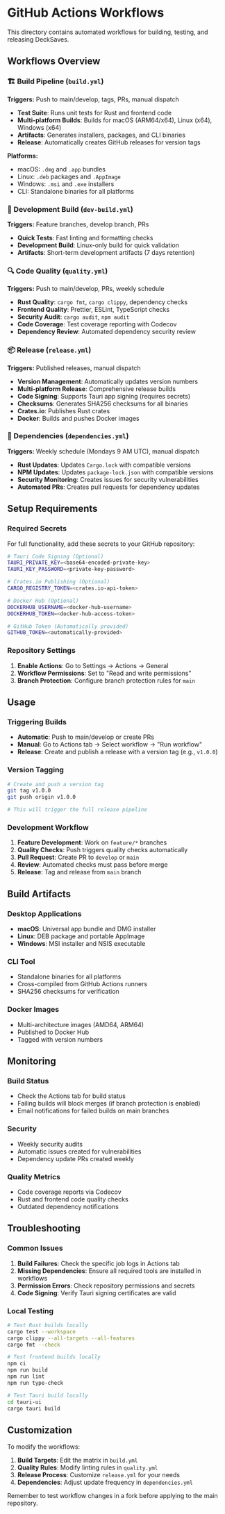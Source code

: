 # GitHub Actions Workflows

This directory contains automated workflows for building, testing, and releasing DeckSaves.

## Workflows Overview

### 🏗️ Build Pipeline (`build.yml`)
**Triggers:** Push to main/develop, tags, PRs, manual dispatch

- **Test Suite**: Runs unit tests for Rust and frontend code
- **Multi-platform Builds**: Builds for macOS (ARM64/x64), Linux (x64), Windows (x64)
- **Artifacts**: Generates installers, packages, and CLI binaries
- **Release**: Automatically creates GitHub releases for version tags

**Platforms:**
- macOS: `.dmg` and `.app` bundles
- Linux: `.deb` packages and `.AppImage`
- Windows: `.msi` and `.exe` installers
- CLI: Standalone binaries for all platforms

### 🚀 Development Build (`dev-build.yml`)
**Triggers:** Feature branches, develop branch, PRs

- **Quick Tests**: Fast linting and formatting checks
- **Development Build**: Linux-only build for quick validation
- **Artifacts**: Short-term development artifacts (7 days retention)

### 🔍 Code Quality (`quality.yml`)
**Triggers:** Push to main/develop, PRs, weekly schedule

- **Rust Quality**: `cargo fmt`, `cargo clippy`, dependency checks
- **Frontend Quality**: Prettier, ESLint, TypeScript checks
- **Security Audit**: `cargo audit`, `npm audit`
- **Code Coverage**: Test coverage reporting with Codecov
- **Dependency Review**: Automated dependency security review

### 📦 Release (`release.yml`)
**Triggers:** Published releases, manual dispatch

- **Version Management**: Automatically updates version numbers
- **Multi-platform Release**: Comprehensive release builds
- **Code Signing**: Supports Tauri app signing (requires secrets)
- **Checksums**: Generates SHA256 checksums for all binaries
- **Crates.io**: Publishes Rust crates
- **Docker**: Builds and pushes Docker images

### 🔄 Dependencies (`dependencies.yml`)
**Triggers:** Weekly schedule (Mondays 9 AM UTC), manual dispatch

- **Rust Updates**: Updates `Cargo.lock` with compatible versions
- **NPM Updates**: Updates `package-lock.json` with compatible versions
- **Security Monitoring**: Creates issues for security vulnerabilities
- **Automated PRs**: Creates pull requests for dependency updates

## Setup Requirements

### Required Secrets

For full functionality, add these secrets to your GitHub repository:

```bash
# Tauri Code Signing (Optional)
TAURI_PRIVATE_KEY=<base64-encoded-private-key>
TAURI_KEY_PASSWORD=<private-key-password>

# Crates.io Publishing (Optional)
CARGO_REGISTRY_TOKEN=<crates.io-api-token>

# Docker Hub (Optional)
DOCKERHUB_USERNAME=<docker-hub-username>
DOCKERHUB_TOKEN=<docker-hub-access-token>

# GitHub Token (Automatically provided)
GITHUB_TOKEN=<automatically-provided>
```

### Repository Settings

1. **Enable Actions**: Go to Settings → Actions → General
2. **Workflow Permissions**: Set to "Read and write permissions"
3. **Branch Protection**: Configure branch protection rules for `main`

## Usage

### Triggering Builds

- **Automatic**: Push to main/develop or create PRs
- **Manual**: Go to Actions tab → Select workflow → "Run workflow"
- **Release**: Create and publish a release with a version tag (e.g., `v1.0.0`)

### Version Tagging

```bash
# Create and push a version tag
git tag v1.0.0
git push origin v1.0.0

# This will trigger the full release pipeline
```

### Development Workflow

1. **Feature Development**: Work on `feature/*` branches
2. **Quality Checks**: Push triggers quality checks automatically
3. **Pull Request**: Create PR to `develop` or `main`
4. **Review**: Automated checks must pass before merge
5. **Release**: Tag and release from `main` branch

## Build Artifacts

### Desktop Applications
- **macOS**: Universal app bundle and DMG installer
- **Linux**: DEB package and portable AppImage
- **Windows**: MSI installer and NSIS executable

### CLI Tool
- Standalone binaries for all platforms
- Cross-compiled from GitHub Actions runners
- SHA256 checksums for verification

### Docker Images
- Multi-architecture images (AMD64, ARM64)
- Published to Docker Hub
- Tagged with version numbers

## Monitoring

### Build Status
- Check the Actions tab for build status
- Failing builds will block merges (if branch protection is enabled)
- Email notifications for failed builds on main branches

### Security
- Weekly security audits
- Automatic issues created for vulnerabilities
- Dependency update PRs created weekly

### Quality Metrics
- Code coverage reports via Codecov
- Rust and frontend code quality checks
- Outdated dependency notifications

## Troubleshooting

### Common Issues

1. **Build Failures**: Check the specific job logs in Actions tab
2. **Missing Dependencies**: Ensure all required tools are installed in workflows
3. **Permission Errors**: Check repository permissions and secrets
4. **Code Signing**: Verify Tauri signing certificates are valid

### Local Testing

```bash
# Test Rust builds locally
cargo test --workspace
cargo clippy --all-targets --all-features
cargo fmt --check

# Test frontend builds locally
npm ci
npm run build
npm run lint
npm run type-check

# Test Tauri build locally
cd tauri-ui
cargo tauri build
```

## Customization

To modify the workflows:

1. **Build Targets**: Edit the matrix in `build.yml`
2. **Quality Rules**: Modify linting rules in `quality.yml`
3. **Release Process**: Customize `release.yml` for your needs
4. **Dependencies**: Adjust update frequency in `dependencies.yml`

Remember to test workflow changes in a fork before applying to the main repository.
